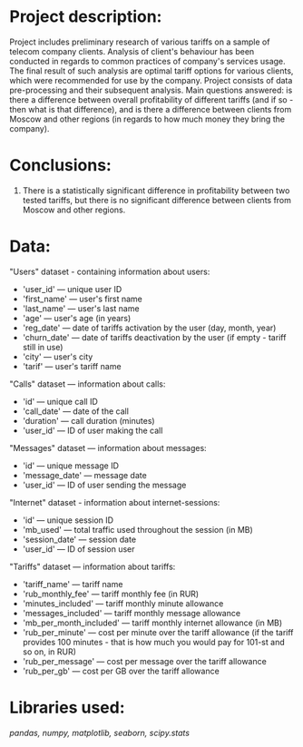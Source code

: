 # Project description:
Project includes preliminary research of various tariffs on a sample of telecom company clients. Analysis of client's behaviour has been conducted in regards to common practices of company's services usage. The final result of such analysis are optimal tariff options for various clients, which were recommended for use by the company.
Project consists of data pre-processing and their subsequent analysis. 
Main questions answered: is there a difference between overall profitability of different tariffs (and if so - then what is that difference), and is there a difference between clients from Moscow and other regions (in regards to how much money they bring the company).

# Conclusions:
1. There is a statistically significant difference in profitability between two tested tariffs, but there is no significant difference between clients from Moscow and other regions.

# Data:
"Users" dataset - containing information about users:
- 'user_id' — unique user ID
- 'first_name' — user's first name
- 'last_name' — user's last name
- 'age' — user's age (in years)
- 'reg_date' — date of tariffs activation by the user (day, month, year)
- 'churn_date' — date of tariffs deactivation by the user (if empty - tariff still in use)
- 'city' — user's city
- 'tarif' — user's tariff name
 
"Calls" dataset — information about calls:
- 'id' — unique call ID
- 'call_date' — date of the call
- 'duration' — call duration (minutes)
- 'user_id' — ID of user making the call

"Messages" dataset — information about messages:
- 'id' — unique message ID
- 'message_date' — message date
- 'user_id' — ID of user sending the message

"Internet" dataset - information about internet-sessions:
- 'id' — unique session ID
- 'mb_used' — total traffic used throughout the session (in MB)
- 'session_date' — session date
- 'user_id' — ID of session user

"Tariffs" dataset — information about tariffs:
- 'tariff_name' — tariff name
- 'rub_monthly_fee' — tariff monthly fee (in RUR)
- 'minutes_included' — tariff monthly minute allowance
- 'messages_included' — tariff monthly message allowance
- 'mb_per_month_included' — tariff monthly internet allowance (in MB)
- 'rub_per_minute' — cost per minute over the tariff allowance (if the tariff provides 100 minutes - that is how much you would pay for 101-st and so on, in RUR)
- 'rub_per_message' — cost per message over the tariff allowance
- 'rub_per_gb' — cost per GB over the tariff allowance

# Libraries used:
*pandas, numpy, matplotlib, seaborn, scipy.stats*
